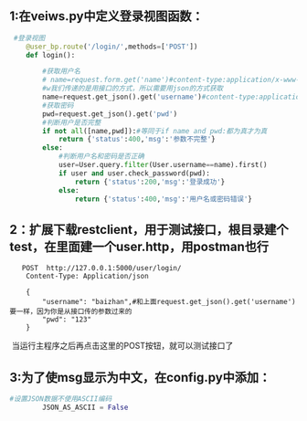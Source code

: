 ## 1:在veiws.py中定义登录视图函数：

```python
 #登录视图
    @user_bp.route('/login/',methods=['POST'])
    def login():

        #获取用户名
        # name=request.form.get('name')#content-type:application/x-www-form-urlencoded
        #w我们传递的是用接口的方式，所以需要用json的方式获取
        name=request.get_json().get('username')#content-type:application/json
        #获取密码
        pwd=request.get_json().get('pwd')
        #判断用户是否完整
        if not all([name,pwd]):#等同于if name and pwd:都为真才为真
            return {'status':400,'msg':'参数不完整'}
        else:
            #判断用户名和密码是否正确
            user=User.query.filter(User.username==name).first()
            if user and user.check_password(pwd):
                return {'status':200,'msg':'登录成功'}
            else:
                return {'status':400,'msg':'用户名或密码错误'}
```

## 2：扩展下载restclient，用于测试接口，根目录建个test，在里面建一个user.http，用postman也行

```http
   POST  http://127.0.0.1:5000/user/login/
    Content-Type: Application/json

    {
        "username": "baizhan",#和上面request.get_json().get('username')要一样，因为你是从接口传的参数过来的
        "pwd": "123"
    }

```

​	当运行主程序之后再点击这里的POST按钮，就可以测试接口了

## 3:为了使msg显示为中文，在config.py中添加：

```python
#设置JSON数据不使用ASCII编码
        JSON_AS_ASCII = False
```

